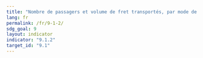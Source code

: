 ```yaml
---
title: "Nombre de passagers et volume de fret transportés, par mode de transport"
lang: fr
permalink: /fr/9-1-2/
sdg_goal: 9
layout: indicator
indicator: "9.1.2"
target_id: "9.1"
---
```


